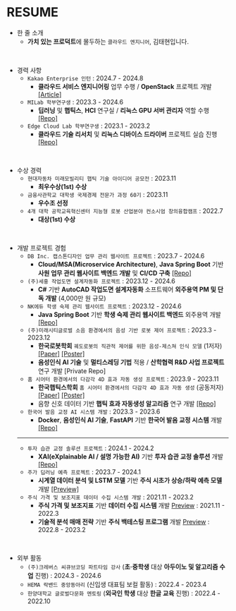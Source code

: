 # RESUME

- 한 줄 소개
  - **가치 있는 프로덕트**에 몰두하는 `클라우드 엔지니어`, 김태현입니다.

<br/>

- 경력 사항
  - `Kakao Enterprise 인턴` : 2024.7 - 2024.8
    - **클라우드 서비스 엔지니어링** 업무 수행 / **OpenStack** 프로젝트 개발 [[Article]](https://biz.chosun.com/it-science/ict/2024/09/04/RLLXETAVNVBVRKU6FS7E2PD5MM/?utm_source=naver&utm_medium=original&utm_campaign=biz)
  - `MILab 학부연구생` : 2023.3 - 2024.6
    - **딥러닝** 및 **햅틱스**, **HCI** 연구실 / **리눅스 GPU 서버 관리자** 역할 수행 [[Repo]](https://github.com/DevTae/MILabLinuxScripts)
  - `Edge Cloud Lab 학부연구생` : 2023.1 - 2023.2
    - **클라우드 기술 리서치** 및 **리눅스 디바이스 드라이버** 프로젝트 실습 진행 [[Repo]](https://github.com/DevTae/Linux-Device-Driver)

<br/>

- 수상 경력
  - `현대자동차 미래모빌리티 햅틱 기술 아이디어 공모전` : 2023.11
    - **최우수상(1st) 수상**
  - `금융사관학교 대학생 국제경제 전문가 과정 60기` : 2023.11
    - **우수조 선정**
  - `4개 대학 공학교육혁신센터 지능형 로봇 산업분야 컨소시엄 창의융합캠프` : 2022.7
    - **대상(1st) 수상**
 
<br/>

- 개발 프로젝트 경험
  - `DB Inc. 캡스톤디자인 업무 관리 웹사이트 프로젝트` : 2023.7 - 2024.6
    - **Cloud/MSA(Microservice Architecture)**, **Java Spring Boot** 기반 **사원 업무 관리 웹사이트 백엔드 개발** 및 **CI/CD 구축** [[Repo]](https://github.com/DB-Inc-Capstone)
  - `(주)세홍 작업도면 설계자동화 프로젝트` : 2023.12 - 2024.6
    - **C#** 기반 **AutoCAD 작업도면 설계자동화** 소프트웨어 **외주용역 PM 및 단독 개발** (4,000만 원 규모)
  - `NK에듀 학생 숙제 관리 웹사이트 프로젝트` : 2023.12 - 2024.6
    - **Java Spring Boot** 기반 **학생 숙제 관리 웹사이트 백엔드** 외주용역 개발 [[Repo]](https://github.com/NKdevelop1/NK_develop_back)
  - `(주)미래시티글로벌 소음 환경에서의 음성 기반 로봇 제어 프로젝트` : 2023.3 - 2023.12
    - **한국로봇학회** `궤도로봇의 직관적 제어를 위한 음성-제스쳐 인식 모델` (1저자) [[Paper]](https://github.com/DevTae/MILabPaper/blob/main/%5B%EB%85%BC%EB%AC%B8%EC%B4%88%EB%A1%9D%5D%20%EA%B6%A4%EB%8F%84%EB%A1%9C%EB%B4%87%EC%9D%98%20%EC%A7%81%EA%B4%80%EC%A0%81%20%EC%A0%9C%EC%96%B4%EB%A5%BC%20%EC%9C%84%ED%95%9C%20%EC%9D%8C%EC%84%B1-%EC%A0%9C%EC%8A%A4%EC%B3%90%20%EC%9D%B8%EC%8B%9D%20%EB%AA%A8%EB%8D%B8.pdf) [[Poster]](https://github.com/DevTae/MILabPaper/blob/main/%5B%ED%8F%AC%EC%8A%A4%ED%84%B0%5D%20%EA%B6%A4%EB%8F%84%EB%A1%9C%EB%B4%87%EC%9D%98%20%EC%A7%81%EA%B4%80%EC%A0%81%20%EC%A0%9C%EC%96%B4%EB%A5%BC%20%EC%9C%84%ED%95%9C%20%EC%9D%8C%EC%84%B1-%EC%A0%9C%EC%8A%A4%EC%B3%90%20%EC%9D%B8%EC%8B%9D%20%EB%AA%A8%EB%8D%B8.pdf)
    - **음성인식 AI 기술** 및 **멀티스레딩 기법** 적용 / **산학협력 R&D 사업 프로젝트** 연구 개발 [Private Repo]
  - `홈 시어터 환경에서의 다감각 4D 효과 자동 생성 프로젝트` : 2023.9 - 2023.11
    - **한국햅틱스학회** `홈 시어터 환경에서의 다감각 4D 효과 자동 생성` (공동저자) [[Paper]](https://github.com/DevTae/MILabPaper/blob/main/%5B%EB%85%BC%EB%AC%B8%EC%B4%88%EB%A1%9D%5D%20%ED%99%88%20%EC%8B%9C%EC%96%B4%ED%84%B0%20%ED%99%98%EA%B2%BD%EC%97%90%EC%84%9C%EC%9D%98%20%EB%8B%A4%EA%B0%90%EA%B0%81%204D%20%ED%9A%A8%EA%B3%BC%20%EC%9E%90%EB%8F%99%20%EC%83%9D%EC%84%B1.pdf) [[Poster]](https://github.com/DevTae/MILabPaper/blob/main/%5B%ED%8F%AC%EC%8A%A4%ED%84%B0%5D%20%ED%99%88%20%EC%8B%9C%EC%96%B4%ED%84%B0%20%ED%99%98%EA%B2%BD%EC%97%90%EC%84%9C%EC%9D%98%20%EB%8B%A4%EA%B0%90%EA%B0%81%204D%20%ED%9A%A8%EA%B3%BC%20%EC%9E%90%EB%8F%99%20%EC%83%9D%EC%84%B1.pdf)
    - 음향 신호 데이터 기반 **햅틱 효과 자동생성 알고리즘** 연구 개발 [[Repo]](https://github.com/DevTae/PsychoAcousticsAnalysis)
  - `한국어 발음 교정 AI 시스템 개발` : 2023.3 - 2023.6
    - **Docker**, **음성인식 AI 기술**, **FastAPI** 기반 **한국어 발음 교정 시스템** 개발 [[Repo]](https://github.com/DevTae/SpeechFeedback)
  -----
  - `투자 습관 교정 솔루션 프로젝트` : 2024.1 - 2024.2
    - **XAI(eXplainable AI / 설명 가능한 AI)** 기반 **투자 습관 교정 솔루션** 개발 [[Repo]](https://github.com/DevTae/InvestorRoadmap)
  - `주가 딥러닝 예측 프로젝트` : 2023.7 - 2024.1
    - **시계열 데이터 분석 및 LSTM 모델** 기반 **주식 시초가 상승/하락 예측 모델** 개발 [[Preview]](https://github.com/DevTae/StockPricePredictionPreview)
  - `주식 가격 및 보조지표 데이터 수집 시스템 개발` : 2021.11 - 2023.2
    - **주식 가격 및 보조지표** 기반 **데이터 수집 시스템** 개발 [Preview](https://github.com/DevTae/StockToolsPreview?tab=readme-ov-file#stockdatabase-project) : 2021.11 - 2022.3
    - **기술적 분석 매매 전략** 기반 **주식 백테스팅 프로그램** 개발 [Preview](https://github.com/DevTae/StockToolsPreview?tab=readme-ov-file#stockbacktester-project) : 2022.8 - 2023.2

<br/>

- 외부 활동
  - `(주)크레버스 씨큐브코딩 파트타임 강사` (**초·중학생** 대상 **아두이노 및 알고리즘 수업** 진행) : 2024.3 - 2024.6
  - `HEMA 락밴드 중앙동아리` (신입생 대표팀 보컬 활동) : 2022.4 - 2023.4
  - `한양대학교 글로벌다문화 멘토링` (**외국인 학생** 대상 **한글 교육** 진행) : 2022.4 - 2022.10
  
<br/>
